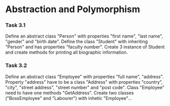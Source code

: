 # Abstraction and Polymorphism

### Task 3.1
Define an abstract class "Person" with properties "first name", "last name", "gender" and "birth date". Define the class "Student" with inheriting "Person" and has properties "faculty number". Create 3 instance of Student and create methods for printing all biographic information.

### Task 3.2
Define an abstract class "Employee" with properties "full name", "address". Property "address" have to be a class "Address" with properties "country", "city", "street address", "street number" and "post code". Class "Employee" need to have one methods "GetAddress". Create two classes ("BossEmployee" and "Labourer") with inhetic "Employee"...

